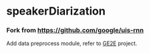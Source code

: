 # speakerDiarization

### Fork from https://github.com/google/uis-rnn

Add data preprocess module, refer to [GE2E](https://github.com/taylorlu/GE2E) project.
